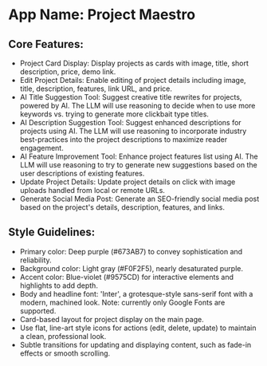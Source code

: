 # **App Name**: Project Maestro

## Core Features:

- Project Card Display: Display projects as cards with image, title, short description, price, demo link.
- Edit Project Details: Enable editing of project details including image, title, description, features, link URL, and price.
- AI Title Suggestion Tool: Suggest creative title rewrites for projects, powered by AI. The LLM will use reasoning to decide when to use more keywords vs. trying to generate more clickbait type titles.
- AI Description Suggestion Tool: Suggest enhanced descriptions for projects using AI. The LLM will use reasoning to incorporate industry best-practices into the project descriptions to maximize reader engagement.
- AI Feature Improvement Tool: Enhance project features list using AI. The LLM will use reasoning to try to generate new suggestions based on the user descriptions of existing features.
- Update Project Details: Update project details on click with image uploads handled from local or remote URLs.
- Generate Social Media Post: Generate an SEO-friendly social media post based on the project's details, description, features, and links.

## Style Guidelines:

- Primary color: Deep purple (#673AB7) to convey sophistication and reliability.  
- Background color: Light gray (#F0F2F5), nearly desaturated purple.
- Accent color: Blue-violet (#9575CD) for interactive elements and highlights to add depth.
- Body and headline font: 'Inter', a grotesque-style sans-serif font with a modern, machined look. Note: currently only Google Fonts are supported.
- Card-based layout for project display on the main page.
- Use flat, line-art style icons for actions (edit, delete, update) to maintain a clean, professional look.
- Subtle transitions for updating and displaying content, such as fade-in effects or smooth scrolling.